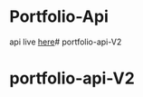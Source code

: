 # Portfolio-Api
api live [here](https://my-json-server.typicode.com/mosgizy/Portfolio-Api)# portfolio-api-V2
# portfolio-api-V2
